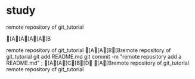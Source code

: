 # study
remote repository of git_tutorial

[A[A[A[A[B




remote repository of git_tutorial
[A[A[B[Bremote repository of git_tutorial
git add README.md
git commit -m "remote repository add a README.md"
;
[A[A[C[B[D
[A[Bremote repository of git_tutorial
remote repository of git_tutorial

